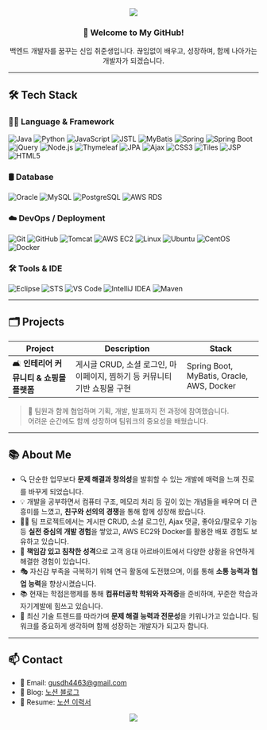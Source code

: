 <!-- README.md -->

<div align="center">
  
  <img src="https://capsule-render.vercel.app/api?type=waving&color=gradient&height=200&section=header&text=Hello,%20I'm%20a%20Backend%20Developer!&fontSize=35&fontAlign=50&fontColor=ffffff" />

  <h3>👋 Welcome to My GitHub!</h3>
  <p>백엔드 개발자를 꿈꾸는 신입 취준생입니다. 끊임없이 배우고, 성장하며, 함께 나아가는 개발자가 되겠습니다.</p>

</div>

---

## 🛠 Tech Stack

### 🧑‍💻 **Language & Framework**  
![Java](https://img.shields.io/badge/Java-007396?style=flat&logo=java&logoColor=white) ![Python](https://img.shields.io/badge/Python-3776AB?style=flat&logo=python&logoColor=white) ![JavaScript](https://img.shields.io/badge/JavaScript-F7DF1E?style=flat&logo=javascript&logoColor=black) ![JSTL](https://img.shields.io/badge/JSTL-252C2F?style=flat&logo=java&logoColor=white) ![MyBatis](https://img.shields.io/badge/MyBatis-35495E?style=flat&logoColor=white) ![Spring](https://img.shields.io/badge/Spring-6DB33F?style=flat&logo=spring&logoColor=white) ![Spring Boot](https://img.shields.io/badge/Spring_Boot-6DB33F?style=flat&logo=spring-boot&logoColor=white) ![jQuery](https://img.shields.io/badge/jQuery-0769AD?style=flat&logo=jquery&logoColor=white) ![Node.js](https://img.shields.io/badge/Node.js-339933?style=flat&logo=node.js&logoColor=white) ![Thymeleaf](https://img.shields.io/badge/Thymeleaf-005F0F?style=flat&logo=thymeleaf&logoColor=white) ![JPA](https://img.shields.io/badge/JPA-59666C?style=flat&logo=hibernate&logoColor=white) ![Ajax](https://img.shields.io/badge/Ajax-2C2255?style=flat&logoColor=white) ![CSS3](https://img.shields.io/badge/CSS3-1572B6?style=flat&logo=css3&logoColor=white) ![Tiles](https://img.shields.io/badge/Tiles-0052CC?style=flat&logoColor=white) ![JSP](https://img.shields.io/badge/JSP-007396?style=flat&logo=java&logoColor=white) ![HTML5](https://img.shields.io/badge/HTML5-E34F26?style=flat&logo=html5&logoColor=white)

### 🛢 **Database**  
![Oracle](https://img.shields.io/badge/Oracle-F80000?style=flat&logo=oracle&logoColor=white) ![MySQL](https://img.shields.io/badge/MySQL-4479A1?style=flat&logo=mysql&logoColor=white) ![PostgreSQL](https://img.shields.io/badge/PostgreSQL-4169E1?style=flat&logo=postgresql&logoColor=white) ![AWS RDS](https://img.shields.io/badge/AWS_RDS-FF9900?style=flat&logo=amazonaws&logoColor=white)

### ☁️ **DevOps / Deployment**  
![Git](https://img.shields.io/badge/Git-F05032?style=flat&logo=git&logoColor=white) ![GitHub](https://img.shields.io/badge/GitHub-181717?style=flat&logo=github&logoColor=white) ![Tomcat](https://img.shields.io/badge/Tomcat-F8DC75?style=flat&logo=apachetomcat&logoColor=black) ![AWS EC2](https://img.shields.io/badge/AWS_EC2-FF9900?style=flat&logo=amazonaws&logoColor=white) ![Linux](https://img.shields.io/badge/Linux-FCC624?style=flat&logo=linux&logoColor=black) ![Ubuntu](https://img.shields.io/badge/Ubuntu-E95420?style=flat&logo=ubuntu&logoColor=white) ![CentOS](https://img.shields.io/badge/CentOS-262577?style=flat&logo=centos&logoColor=white) ![Docker](https://img.shields.io/badge/Docker-2496ED?style=flat&logo=docker&logoColor=white)

### 🛠 **Tools & IDE**  
![Eclipse](https://img.shields.io/badge/Eclipse-2C2255?style=flat&logo=eclipseide&logoColor=white) ![STS](https://img.shields.io/badge/Spring_Tool_Suite-6DB33F?style=flat&logo=spring&logoColor=white) ![VS Code](https://img.shields.io/badge/VS_Code-007ACC?style=flat&logo=visualstudiocode&logoColor=white) ![IntelliJ IDEA](https://img.shields.io/badge/IntelliJ_IDEA-000000?style=flat&logo=intellijidea&logoColor=white) ![Maven](https://img.shields.io/badge/Maven-C71A36?style=flat&logo=apachemaven&logoColor=white)

---

## 🗂 Projects
| Project | Description | Stack |
|--------|-------------|-------|
| 🛋️ **인테리어 커뮤니티 & 쇼핑몰 플랫폼** | 게시글 CRUD, 소셜 로그인, 마이페이지, 찜하기 등 커뮤니티 기반 쇼핑몰 구현 | Spring Boot, MyBatis, Oracle, AWS, Docker |

> 📌 팀원과 함께 협업하며 기획, 개발, 발표까지 전 과정에 참여했습니다.  
> 어려운 순간에도 함께 성장하며 팀워크의 중요성을 배웠습니다.

---

## 📚 About Me
- 🔍 단순한 업무보다 **문제 해결과 창의성**을 발휘할 수 있는 개발에 매력을 느껴 진로를 바꾸게 되었습니다.
- 💡 개발을 공부하면서 컴퓨터 구조, 메모리 처리 등 깊이 있는 개념들을 배우며 더 큰 흥미를 느꼈고, **친구와 선의의 경쟁**을 통해 함께 성장해 왔습니다.
- 👨‍💻 팀 프로젝트에서는 게시판 CRUD, 소셜 로그인, Ajax 댓글, 좋아요/팔로우 기능 등 **실전 중심의 개발 경험**을 쌓았고, AWS EC2와 Docker를 활용한 배포 경험도 보유하고 있습니다.
- 🧠 **책임감 있고 침착한 성격**으로 고객 응대 아르바이트에서 다양한 상황을 유연하게 해결한 경험이 있습니다.
- 🎭 자신감 부족을 극복하기 위해 연극 활동에 도전했으며, 이를 통해 **소통 능력과 협업 능력**을 향상시켰습니다.
- 📚 현재는 학점은행제를 통해 **컴퓨터공학 학위와 자격증**을 준비하며, 꾸준한 학습과 자기계발에 힘쓰고 있습니다.
- 🌱 최신 기술 트렌드를 따라가며 **문제 해결 능력과 전문성**을 키워나가고 있습니다. 팀워크를 중요하게 생각하며 함께 성장하는 개발자가 되고자 합니다.

---

## 📫 Contact
- 📧 Email: gusdh4463@gmail.com
- 📌 Blog: [노션 블로그](https://www.notion.so/Study-1dcabca3cb1480ba970ad00740b46cd3?pvs=4)
- 💼 Resume: [노션 이력서](https://www.notion.so/1ddabca3cb148046a26ac68b6db92f18?pvs=4)

<div align="center">
  <img src="https://capsule-render.vercel.app/api?type=waving&color=gradient&height=150&section=footer"/>
</div>
